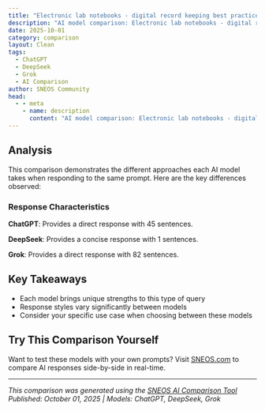 ```yaml
---
title: "Electronic lab notebooks - digital record keeping best practices"
description: "AI model comparison: Electronic lab notebooks - digital record keeping best practices..."
date: 2025-10-01
category: comparison
layout: Clean
tags:
  - ChatGPT
  - DeepSeek
  - Grok
  - AI Comparison
author: SNEOS Community
head:
  - - meta
    - name: description
      content: "AI model comparison: Electronic lab notebooks - digital record keeping best practices..."
---
```


<ChatComparison
  title="Electronic lab notebooks - digital record keeping best practices"
  prompt="Electronic lab notebooks - digital record keeping best practices"
  :responses='{"ChatGPT": "Certainly! Here are some best practices for digital record keeping using Electronic Lab Notebooks (ELNs):\n\n### Electronic Lab Notebooks (ELNs) - Digital Record Keeping Best Practices\n\n1. **Choose the Right ELN Platform**\n - Ensure the ELN meets regulatory standards relevant to your field (e.g., FDA 21 CFR Part 11 compliance).\n - Select a platform that supports your type of research/data (e.g., chemistry, biology, engineering).\n - Consider usability, collaboration features, integration with instruments, and data export options.\n\n2. **Data Entry and Organization**\n - Maintain consistent and clear data entry formats (date/time stamps, author identification).\n - Use templates for repeatable experiments to increase efficiency and reduce errors.\n - Organize data logically using folders, tags, or hierarchical structures.\n\n3. **Accuracy and Completeness**\n - Record data in real-time or as soon as possible to ensure accuracy.\n - Include detailed metadata: methods, materials, instrument settings, environmental conditions.\n - Document all changes with rationale\u2014version control and audit trails are critical.\n\n4. **Data Security and Backup**\n - Ensure data encryption both in transit and at rest.\n - Implement role-based access controls to limit data access as appropriate.\n - Regularly back up data to secure, redundant storage locations.\n\n5. **Collaboration and Sharing**\n - Use ELNs that support multi-user collaboration with clear permissions.\n - Maintain clear records of contributions from different users.\n - Utilize features for commenting, review, and approval workflows.\n\n6. **Compliance and Audit Trails**\n - Implement automatic time-stamping for entries and changes.\n - Maintain immutable audit trails to document who made changes and when.\n - Ensure ELNs comply with legal and institutional policies on data retention and privacy.\n\n7. **Training and SOPs**\n - Provide comprehensive training for all users on ELN usage and best practices.\n - Develop and maintain SOPs (Standard Operating Procedures) for data entry, review, and archiving.\n\n8. **Data Export and Interoperability**\n - Regularly export and archive data in standard formats (e.g., PDF, XML).\n - Ensure compatibility with other data analysis and laboratory information management systems (LIMS).\n\n9. **Regular Review and Quality Control**\n - Conduct periodic data reviews to ensure completeness and accuracy.\n - Use audit reports and ELN analytics to monitor usage and identify issues.\n\n10. **Long-term Preservation**\n - Plan for data migration to new ELN systems or formats as technology evolves.\n - Ensure long-term accessibility and readability of digital records.\n\n---\n\nImplementing these practices will help ensure the integrity, security, and usability of your digital research records. If you want, I can provide recommendations for specific ELN software or templates tailored to your research area.", "DeepSeek": "Error calling DeepSeek API.", "Grok": "Electronic Lab Notebooks (ELNs) are digital tools designed to replace traditional paper lab notebooks, enabling researchers to record, organize, and manage experimental data, protocols, and observations in a digital format. Adopting best practices for digital record-keeping with ELNs ensures data integrity, reproducibility, collaboration, and compliance with regulations. Below are some key best practices for using ELNs effectively:\n\n---\n\n### **1. Choose the Right ELN Platform**\n- **Evaluate Features**: Select an ELN that meets your lab\u2019s specific needs, such as support for data integration (e.g., with instruments or software), templates, search functionality, and collaboration tools.\n- **Compliance**: Ensure the ELN complies with relevant regulatory standards (e.g., FDA 21 CFR Part 11 for pharmaceutical research, GDPR for data protection in the EU, or GLP for Good Laboratory Practices).\n- **Security**: Opt for an ELN with robust security features, including user authentication, role-based access control, and data encryption (both at rest and in transit).\n- **Scalability**: Choose a platform that can scale with your lab\u2019s growth and integrate with other systems like LIMS (Laboratory Information Management Systems) or data analysis tools.\n\n---\n\n### **2. Establish Clear Policies and Guidelines**\n- **Standard Operating Procedures (SOPs)**: Develop and document SOPs for using the ELN, including data entry, version control, and data sharing protocols.\n- **Training**: Train all lab members on how to use the ELN effectively, including data entry standards and security practices.\n- **Naming Conventions**: Implement standardized naming conventions for files, experiments, and folders to ensure consistency and easy retrieval (e.g., \u201CProjectName_ExperimentDate_Initials\u201D).\n- **Roles and Responsibilities**: Define who can create, edit, view, or delete records and ensure accountability for data entries.\n\n---\n\n### **3. Ensure Data Integrity and Traceability**\n- **Time-Stamping**: Use ELN features that automatically time-stamp entries to maintain an auditable record of when data was recorded or modified.\n- **Audit Trails**: Enable audit trails to track changes to data, including who made the changes and why, to ensure transparency and accountability.\n- **Version Control**: Use version control features to track modifications to protocols, datasets, or analyses, preventing loss of prior work.\n- **Immutable Records**: Ensure that original data cannot be deleted or overwritten without proper documentation or authorization.\n\n---\n\n### **4. Organize Data Effectively**\n- **Structured Templates**: Create and use standardized templates for experiments to ensure consistent data recording (e.g., include sections for objectives, materials, methods, results, and conclusions).\n- **Hierarchy and Folders**: Organize experiments and data into logical folders or projects to make retrieval straightforward.\n- **Metadata**: Add relevant metadata (e.g., sample IDs, experimental conditions, dates) to facilitate searching and linking related data.\n- **Linking Data**: Use features to link raw data, images, protocols, and references within the ELN for easy navigation.\n\n---\n\n### **5. Secure Data and Ensure Compliance**\n- **Access Control**: Restrict access to sensitive data based on user roles (e.g., read-only access for collaborators, full access for lead researchers).\n- **Backups**: Ensure regular automated backups of ELN data to prevent data loss due to technical failures or cyber-attacks. Store backups in a secure, separate location.\n- **Data Retention**: Follow institutional or regulatory data retention policies to determine how long data should be stored and when it can be archived or deleted.\n- **Encryption**: Use ELNs that support end-to-end encryption for data storage and sharing, especially for sensitive or proprietary information.\n\n---\n\n### **6. Facilitate Collaboration**\n- **Shared Workspaces**: Use ELN features to create shared workspaces or projects where team members can collaborate in real-time.\n- **Commenting and Annotations**: Encourage team members to use commenting tools to discuss experiments or provide feedback directly within the ELN.\n- **Export and Sharing**: Ensure that data can be exported or shared in readable formats (e.g., PDF) for reporting or collaboration with external partners, while maintaining data security.\n- **Intellectual Property (IP) Protection**: Document contributions clearly within the ELN to establish ownership and protect IP, especially in collaborative or industrial settings.\n\n---\n\n### **7. Integrate with Other Tools and Instruments**\n- **Instrument Integration**: Connect the ELN with lab instruments to automatically import raw data, reducing manual errors and saving time.\n- **Data Analysis Tools**: Integrate with software for data visualization or statistical analysis to streamline workflows.\n- **APIs and Interoperability**: Use ELNs with APIs or open standards to ensure compatibility with other systems and future-proof your data management.\n\n---\n\n### **8. Maintain Data Reproducibility**\n- **Detailed Documentation**: Record all experimental details, including protocols, reagents, equipment settings, and environmental conditions, to ensure experiments can be replicated.\n- **Attach Raw Data**: Store raw data files (e.g., images, spectra, spreadsheets) alongside processed results in the ELN.\n- **Reference External Resources**: Link to or cite external resources, such as published papers or databases, for context and validation.\n\n---\n\n### **9. Regularly Review and Audit Records**\n- **Periodic Reviews**: Schedule periodic reviews of ELN entries to ensure completeness, accuracy, and compliance with SOPs.\n- **Internal Audits**: Conduct internal audits to verify that data is being recorded and managed according to guidelines.\n- **Error Correction**: If errors are found, document corrections transparently (e.g., strike through incorrect data rather than deleting it) and provide a justification for changes.\n\n---\n\n### **10. Plan for Long-Term Data Management**\n- **Archiving**: Develop a plan for archiving data when projects are completed, ensuring data remains accessible and readable in the long term.\n- **Data Migration**: Plan for migrating data to new systems if the ELN platform is updated or replaced, and ensure compatibility with future formats.\n- **Exportability**: Ensure that data can be exported in a non-proprietary format (e.g., PDF, CSV) to avoid vendor lock-in.\n\n---\n\n### **11. Address Regulatory and Ethical Considerations**\n- **Compliance with Standards**: Adhere to relevant guidelines (e.g., GLP, GMP, GDPR) for record-keeping, especially if working in regulated industries.\n- **Ethical Data Handling**: Ensure that data related to human subjects or sensitive information is handled according to ethical guidelines and privacy laws.\n- **Electronic Signatures**: Use ELN features for electronic signatures to validate entries or approvals, ensuring compliance with legal and regulatory requirements.\n\n---\n\n### **Benefits of Following Best Practices**\n- **Efficiency**: Streamlined workflows and faster data retrieval.\n- **Accuracy**: Reduced errors through automation and structured data entry.\n- **Collaboration**: Improved communication and data sharing among team members.\n- **Compliance**: Lower risk of regulatory violations or audits.\n- **Security**: Protection against data loss, theft, or unauthorized access.\n\nBy implementing these best practices, labs can maximize the benefits of ELNs, ensuring that digital record-keeping is reliable, secure, and conducive to scientific progress. If you\u2019re transitioning from paper to digital, consider starting with a pilot project to test workflows before full implementation."}' 
  published-date="12:14"
/>

## Analysis

This comparison demonstrates the different approaches each AI model takes when responding to the same prompt. Here are the key differences observed:

### Response Characteristics

**ChatGPT**: Provides a direct response with 45 sentences. 

**DeepSeek**: Provides a concise response with 1 sentences. 

**Grok**: Provides a direct response with 82 sentences. 

## Key Takeaways

- Each model brings unique strengths to this type of query
- Response styles vary significantly between models
- Consider your specific use case when choosing between these models

## Try This Comparison Yourself

Want to test these models with your own prompts? Visit [SNEOS.com](https://sneos.com) to compare AI responses side-by-side in real-time.

---

*This comparison was generated using the [SNEOS AI Comparison Tool](https://sneos.com)*
*Published: October 01, 2025 | Models: ChatGPT, DeepSeek, Grok*
